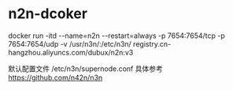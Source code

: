 # n2n-dcoker
docker run -itd --name=n2n --restart=always -p 7654:7654/tcp -p 7654:7654/udp -v /usr/n3n/:/etc/n3n/ registry.cn-hangzhou.aliyuncs.com/dubux/n2n:v3



默认配置文件 /etc/n3n/supernode.conf 具体参考 https://github.com/n42n/n3n
